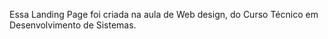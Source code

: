Essa Landing Page foi criada na aula de Web design, do Curso Técnico em Desenvolvimento de Sistemas.